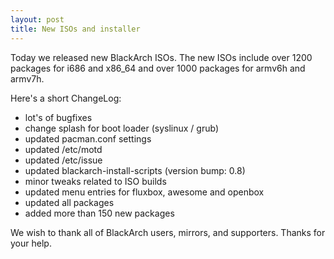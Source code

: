 ```yaml
---
layout: post
title: New ISOs and installer
---
```


Today we released new BlackArch ISOs. The new ISOs include over 1200 packages for i686 and x86_64 and over 1000 packages for armv6h and armv7h.

Here's a short ChangeLog:

* lot's of bugfixes
* change splash for boot loader (syslinux / grub)
* updated pacman.conf settings
* updated /etc/motd
* updated /etc/issue
* updated blackarch-install-scripts (version bump: 0.8)
* minor tweaks related to ISO builds
* updated menu entries for fluxbox, awesome and openbox
* updated all packages
* added more than 150 new packages

We wish to thank all of BlackArch users, mirrors, and supporters. Thanks for your help.